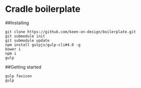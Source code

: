 # Cradle boilerplate

##Installing
```
git clone https://github.com/keen-on-design/boilerplate.git
git submodule init
git submodule update
npm install gulpjs/gulp-cli#4.0 -g
bower i
npm i
gulp
```

##Getting started
```
gulp favicon
gulp
```

